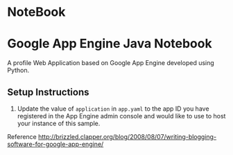 # NoteBook
Google App Engine Java 
Notebook
========

A profile Web Application based on Google App Engine developed using Python.




## Setup Instructions
1. Update the value of `application` in `app.yaml` to the app ID you
   have registered in the App Engine admin console and would like to use to host
   your instance of this sample.
   
   
   
Reference
http://brizzled.clapper.org/blog/2008/08/07/writing-blogging-software-for-google-app-engine/